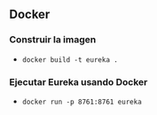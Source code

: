 ## Docker
### Construir la imagen
- `docker build -t eureka .`
### Ejecutar Eureka usando Docker
- `docker run -p 8761:8761 eureka`